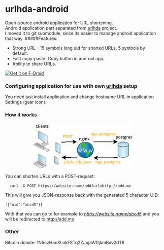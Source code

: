 # urlhda-android
Open-source android application for URL shortening.  
Android application part separated from [urlhda](https://github.com/cryptofuture/urlhda) project.  
I moved it to git submodule, since its easier to manage android application that way.
#####Features:  
* Strong URL - 15 symbols long uid for shorted URLs, 5 symbols by default.
* Fast copy-paste. Copy button in android app.
* Ability to share URLs.

[<img src="https://f-droid.org/badge/get-it-on.png"
      alt="Get it on F-Droid"
      height="80">](https://f-droid.org/app/me.hda.urlhda)

### Configuring application for use with own [urlhda](https://github.com/cryptofuture/urlhda/) setup
You need just install application and change hostname URL in application Settings (gear icon).

### How it works
 <p align="center">
<img src="https://raw.githubusercontent.com/cryptofuture/urlhda-android/master/gradle/img/Diagram1.png"/>
</p>

You can shorten URLs with a POST-request:
```
  curl -X POST https://website.name/add?url=http://add.me
```

This will give you JSON-response back with the generated 5 character UID:
```
[{"uid":"abcd5"}]
```

With that you can go to for example to *https://website.name/abcd5* and you will be redirected to http://add.me

### Other
Bitcoin donate: 1N5czHaoSLukFSTq2ZJujaWGjkmBxv2dT9
